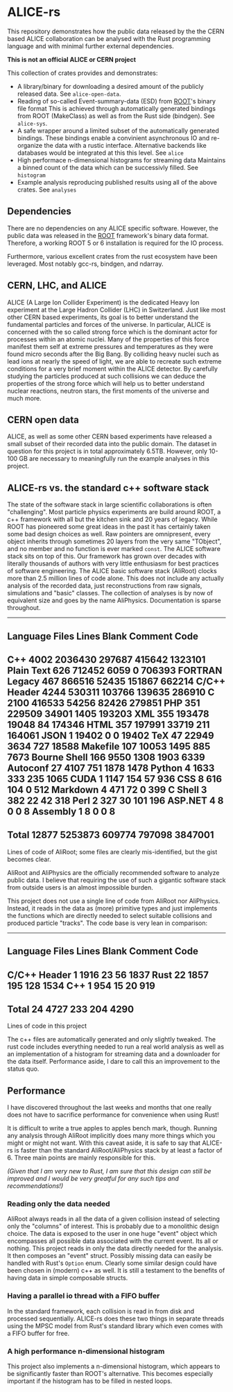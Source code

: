 # ALICE-rs

This repository demonstrates how the public data released by the the CERN based ALICE collaboration can be analysed with the Rust programming language and with minimal further external dependencies.

**This is not an official ALICE or CERN project**

This collection of crates provides and demonstrates:

* A library/binary for downloading a desired amount of the publicly released data. See `alice-open-data`.
* Reading of so-called Event-summary-data (ESD) from [ROOT](https://root.cern.ch/)'s binary file format
  This is achieved through automatically generated bindings from ROOT (MakeClass) as well as from the Rust side (bindgen). See `alice-sys`.
* A safe wrapper around a limited subset of the automatically generated bindings.
  These bindings enable a convinient asynchronous IO and re-organize the data with a rustic interface. Alternative backends like databases would be integrated at this this level. See `alice`
* High performace n-dimensional histograms for streaming data
  Maintains a binned count of the data which can be successivly filled. See `histogram`
* Example analysis reproducing published results using all of the above crates. See `analyses`

## Dependencies

There are no dependencies on any ALICE specific software. However, the public data was released in the [ROOT](https://root.cern.ch/) framework's binary data format. Therefore, a working ROOT 5 or 6 installation is required for the IO process.

Furthermore, various excellent crates from the rust ecosystem have been leveraged. Most notably gcc-rs, bindgen, and ndarray.


## CERN, LHC, and ALICE

ALICE (A Large Ion Collider Experiment) is the dedicated Heavy Ion experiment at the Large Hadron Collider (LHC) in Switzerland. Just like most other CERN based experiments, its goal is to better understand the fundamental particles and forces of the universe. In particular, ALICE is concerned with the so called strong force which is the dominant actor for processes within an atomic nuclei. Many of the properties of this force manifest them self at extreme pressures and temperatures as they were found micro seconds after the Big Bang. By colliding heavy nuclei such as lead ions at nearly the speed of light, we are able to recreate such extreme conditions for a very brief moment within the ALICE detector. By carefully studying the particles produced at such collisions we can deduce the properties of the strong force which will help us to better understand nuclear reactions, neutron stars, the first moments of the universe and much more.

## CERN open data

ALICE, as well as some other CERN based experiments have released a small subset of their recorded data into the public domain. The dataset in question for this project is in total approximately 6.5TB. However, only 10-100 GB are necessary to meaningfully run the example analyses in this project.


## ALICE-rs vs. the standard c++ software stack

The state of the software stack in large scientific collaborations is often "challenging". Most particle physics experiments are build around ROOT, a c++ framework with all but the kitchen sink and 20 years of legacy. While ROOT has pioneered some great ideas in the past it has certainly taken some bad design choices as well. Raw pointers are omnipresent, every object inherits through sometimes 20 layers from the very same "TObject", and no member and no function is ever marked `const`. The ALICE software stack sits on top of this. Our framework has grown over decades with literally thousands of authors with very little enthusiasm for best practices of software engineering. The ALICE basic software stack (AliRoot) clocks more than 2.5 million lines of code alone. This does not include any actually analysis of the recorded data, just reconstructions from raw signals, simulations and "basic" classes. The collection of analyses is by now of equivalent size and goes by the name AliPhysics. Documentation is sparse throughout.

--------------------------------------------------------------------------------
 Language             Files        Lines        Blank      Comment         Code
--------------------------------------------------------------------------------
 C++                   4002      2036430       297687       415642      1323101
 Plain Text             626       712452         6059            0       706393
 FORTRAN Legacy         467       866516        52435       151867       662214
 C/C++ Header          4244       530311       103766       139635       286910
 C                     2100       416533        54256        82426       279851
 PHP                    351       229509        34901         1405       193203
 XML                    355       193478        19048           84       174346
 HTML                   357       197991        33719          211       164061
 JSON                     1        19402            0            0        19402
 TeX                     47        22949         3634          727        18588
 Makefile               107        10053         1495          885         7673
 Bourne Shell           166         9550         1308         1903         6339
 Autoconf                27         4107          751         1878         1478
 Python                   4         1633          333          235         1065
 CUDA                     1         1147          154           57          936
 CSS                      8          616          104            0          512
 Markdown                 4          471           72            0          399
 C Shell                  3          382           22           42          318
 Perl                     2          327           30          101          196
 ASP.NET                  4            8            0            0            8
 Assembly                 1            8            0            0            8
--------------------------------------------------------------------------------
 Total                12877      5253873       609774       797098      3847001
--------------------------------------------------------------------------------
Lines of code of AliRoot; some files are clearly mis-identified, but the gist becomes clear.

AliRoot and AliPhysics are the officially recommended software to analyze public data. I believe that requiring the use of such a gigantic software stack from outside users is an almost impossible burden.

This project does not use a single line of code from AliRoot nor AliPhysics. Instead, it reads in the data as (more) primitive types and just implements the functions which are directly needed to select suitable collisions and produced particle "tracks". The code base is very lean in comparison:

--------------------------------------------------------------------------------
 Language             Files        Lines        Blank      Comment         Code
--------------------------------------------------------------------------------
 C/C++ Header             1         1916           23           56         1837
 Rust                    22         1857          195          128         1534
 C++                      1          954           15           20          919
--------------------------------------------------------------------------------
 Total                   24         4727          233          204         4290
--------------------------------------------------------------------------------
Lines of code in this project

The c++ files are automatically generated and only slightly tweaked. The rust code includes everything needed to run a real world analysis as well as an implementation of a histogram for streaming data and a downloader for the data itself. Performance aside, I dare to call this an improvement to the status quo.


## Performance

I have discovered throughout the last weeks and months that one really does not have to sacrifice performance for convenience when using Rust!

It is difficult to write a true apples to apples bench mark, though.
Running any analysis through AliRoot implicitly does many more things which you might or might not want.
With this caveat aside, it is safe to say that ALICE-rs is faster than the standard AliRoot/AliPhysics stack by at least a factor of 6. Three main points are mainly responsible for this.

*(Given that I am very new to Rust, I am sure that this design can still be improved and I would be very greatful for any such tips and recommendations!)*

### Reading only the data needed
AliRoot always reads in all the data of a given collision instead of selecting only the "columns" of interest. This is probably due to a monolithic design choice. The data is exposed to the user in one huge "event" object which encompasses all possible data associated with the current event. Its all or nothing.
This project reads in only the data directly needed for the analysis. It then composes an
"event" struct.
Possibly missing data can easily be handled with Rust's `Option` enum.
Clearly some similar design could have been chosen in (modern) c++ as well.
It is still a testament to the benefits of having data in simple composable structs.


### Having a parallel io thread with a FIFO buffer
In the standard framework, each collision is read in from disk and processed sequentially. ALICE-rs does these two things in separate threads using the MPSC model from Rust's standard library which even comes with a FIFO buffer for free.


### A high performance n-dimensional histogram
This project also implements a n-dimensional histogram, which appears to be significantly faster than ROOT's alternative. This becomes especially important if the histogram has to be filled in nested loops.
